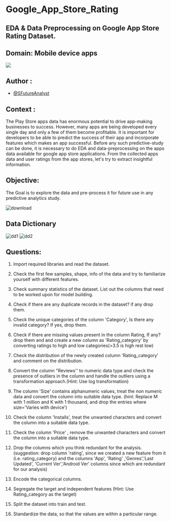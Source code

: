 # Google_App_Store_Rating

## EDA &amp; Data Preprocessing on Google App Store Rating Dataset.
## Domain: Mobile device apps


<img src ="https://cdn.mos.cms.futurecdn.net/62tWLfwNYr6qtjD3NNeA4U-1200-80.jpg">

## Author :

- [@SFutureAnalyst](https://github.com/SFutureAnalyst)


## Context : 
The Play Store apps data has enormous potential to drive app-making businesses to success. However, many apps are being developed every single day and only a few of them become profitable. It is important for developers to be able to predict the success of their app and incorporate features which makes an app successful. Before any such predictive-study can be done, it is necessary to do EDA and data-preprocessing on the apps data available for google app store applications. From the collected apps data and user ratings from the app stores, let's try to extract insightful information.

## Objective:

The Goal is to explore the data and pre-process it for future use in any predictive analytics study.

![download](https://github.com/Ginga1402/Google_App_Store_Rating/assets/130181481/5d4bcacf-5f20-4e77-a8c1-69c00da3375d)

## Data Dictionary
![dd1](https://github.com/Ginga1402/Google_App_Store_Rating/assets/130181481/c8ae54cf-2f04-49a1-9bb2-14d5c9b1ec34)
![dd2](https://github.com/Ginga1402/Google_App_Store_Rating/assets/130181481/cdd7d629-38a3-443b-91d8-b4e487bf51e2)


## Questions: 

1. Import required libraries and read the dataset.

2. Check the first few samples, shape, info of the data and try to familiarize yourself with different features.

3. Check summary statistics of the dataset. List out the columns that need to be worked upon for model building.

4. Check if there are any duplicate records in the dataset? if any drop them.

5. Check the unique categories of the column 'Category', Is there any invalid category? If yes, drop them.

6. Check if there are missing values present in the column Rating, If any? drop them and and create a new column as 'Rating_category' by converting ratings to high and low categories(>3.5 is high rest low)

7. Check the distribution of the newly created column 'Rating_category' and comment on the distribution.

8. Convert the column "Reviews'' to numeric data type and check the presence of outliers in the column and handle the outliers using a transformation approach.(Hint: Use log transformation)

9. The column 'Size' contains alphanumeric values, treat the non numeric data and convert the column into suitable data type. (hint: Replace M with 1 million and K with 1 thousand, and drop the entries where size='Varies with device')

10. Check the column 'Installs', treat the unwanted characters and convert the column into a suitable data type.

11. Check the column 'Price' , remove the unwanted characters and convert the column into a suitable data type.

12. Drop the columns which you think redundant for the analysis.(suggestion: drop column 'rating', since we created a new feature from it (i.e. rating_category) and the columns 'App', 'Rating' ,'Genres','Last Updated', 'Current Ver','Android Ver' columns since which are redundant for our analysis)

13. Encode the categorical columns.

14. Segregate the target and independent features (Hint: Use Rating_category as the target)

15. Split the dataset into train and test.

16. Standardize the data, so that the values are within a particular range.
